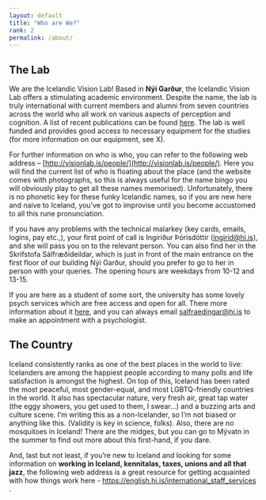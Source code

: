 ```yaml
---
layout: default
title: "Who are We?"
rank: 2
permalink: /about/
---
```


## The Lab
We are the Icelandic Vision Lab! Based in **Nýi Garður**, the Icelandic Vision Lab offers a stimulating academic environment. Despite the name, the lab is truly international with current members and alumni from seven countries across the world who all work on various aspects of perception and cognition. A list of recent publications can be found [here](http://visionlab.is/publications/). The lab is well funded and provides good access to necessary equipment for the studies (for more information on our equipment, see X).

For further information on who is who, you can refer to the following web address – [http://visionlab.is/people/](http://visionlab.is/people/). Here you will find the current list of who is floating about the place (and the website comes with photographs, so this is always useful for the name bingo you will obviously play to get all these names memorised). Unfortunately, there is no phonetic key for these funky Icelandic names, so if you are new here and naive to Iceland, you’ve got to improvise until you become accustomed to all this rune pronunciation.

If you have any problems with the technical malarkey (key cards, emails, logins, pay etc.,), your first point of call is Ingiríður Þórisdóttir (ingirid@hi.is), and she will pass you on to the relevant person. You can also find her in the Skrifstofa Sálfræðideildar, which is just in front of the main entrance on the first floor of our building Nýi Garður, should you prefer to go to her in person with your queries. The opening hours are weekdays from 10-12 and 13-15.

If you are here as a student of some sort, the university has some lovely psych services which are free access and open for all. There more information about it [here](https://english.hi.is/studies/psychological_services), and you can always email salfraedingar@hi.is to make an appointment with a psychologist.

## The Country
Iceland consistently ranks as one of the best places in the world to live: Icelanders are among the happiest people according to many polls and life satisfaction is amongst the highest. On top of this, Iceland has been rated the most peaceful, most gender-equal, and most LGBTQ-friendly countries in the world. It also has spectacular nature, very fresh air, great tap water (the eggy showers, you get used to them, I swear…) and a buzzing arts and culture scene. I’m writing this as a non-Icelander, so I’m not biased or anything like this. (Validity is key in science, folks). Also, there are no mosquitoes in Iceland! There are the midges, but you can go to Mývatn in the summer to find out more about this first-hand, if you dare.

And, last but not least, if you’re new to Iceland and looking for some information on **working in Iceland, kennitalas, taxes, unions and all that jazz**, the following web address is a great resource for getting acquainted with how things work here - https://english.hi.is/international_staff_services .
